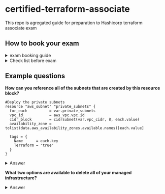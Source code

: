 # certified-terraform-associate
This repo is agregated guide for preparation to Hashicorp terraform associate exam

## How to book your exam

<details>
<summary>exam booking guide</summary><br><b>
* https://www.youtube.com/watch?v=NOXKviWY6oc
* https://www.hashicorp.com/certification/terraform-associate
</b></details>

<details>
<summary>Check list before exam</summary><br><b>
</b></details>

## Example questions


<b>How can you reference all of the subnets that are created by this resource block?</b>


```
#Deploy the private subnets
resource "aws_subnet" "private_subnets" {
  for_each          = var.private_subnets
  vpc_id            = aws_vpc.vpc.id
  cidr_block        = cidrsubnet(var.vpc_cidr, 8, each.value)
  availability_zone = tolist(data.aws_availability_zones.available.names)[each.value]
 
  tags = {
    Name      = each.key
    Terraform = "true"
  }
}
```
<details>
<summary>Answer</summary><br><b>

  ```aws_subnet.private_subnets[*]```

</b></details>

<b>What two options are available to delete all of your managed infrastructure?</b>

<details>
<summary>Answer</summary><br><b>

 * ```terraform destroy```
 * ```terraform apply -destroy```

</b></details>




